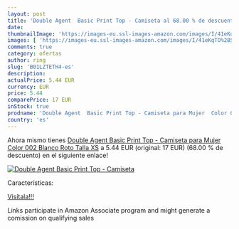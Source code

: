 ```yaml
---
layout: post
title: 'Double Agent  Basic Print Top - Camiseta al 68.00 % de descuento'
date: 
thumbnailImage: 'https://images-eu.ssl-images-amazon.com/images/I/41eKqTO%2BSzL._SL200_.jpg'
images: [ 'https://images-eu.ssl-images-amazon.com/images/I/41eKqTO%2BSzL._SL200_.jpg' ]
comments: true
category: ofertas
author: ring
slug: 'B01LZTETH4-es'
description:
actualPrice: 5.44 EUR
currency: EUR
price: 5.44
comparePrice: 17 EUR
inStock: true
prodname: 'Double Agent  Basic Print Top - Camiseta para Mujer  Color 002 Blanco Roto  Talla XS'
country: 'es'
---
```


Ahora mismo tienes [Double Agent  Basic Print Top - Camiseta para Mujer  Color 002 Blanco Roto  Talla XS](https://www.amazon.es/dp/B01LZTETH4/?tag=tolees-21) a 5.44 EUR (original: 17 EUR) (68.00 %  de descuento) en el siguiente enlace!

[![Double Agent  Basic Print Top - Camiseta](https://images-eu.ssl-images-amazon.com/images/I/41eKqTO%2BSzL._SL200_.jpg)](https://www.amazon.es/dp/B01LZTETH4/?tag=tolees-21)

Características:


[Visítala!!!](https://www.amazon.es/dp/B01LZTETH4/?tag=tolees-21)

Links participate in Amazon Associate program and might generate a comission on qualifying sales
